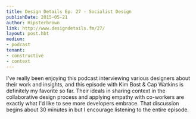 ```yaml
---
title: Design Details Ep. 27 - Socialist Design
publishDate: 2015-05-21
author: Hipsterbrown
link: http://www.designdetails.fm/27/
layout: post.hbt
medium:
- podcast
tenant:
- constructive
- context
---
```


I've really been enjoying this podcast interviewing various designers about their work and insights, and this episode with Kim Bost & Cap Watkins is definitely my favorite so far. Their ideals in sharing context in the collaborative design process and applying empathy with co-workers are exactly what I'd like to see more developers embrace. That discussion begins about 30 minutes in but I encourage listening to the entire episode.

